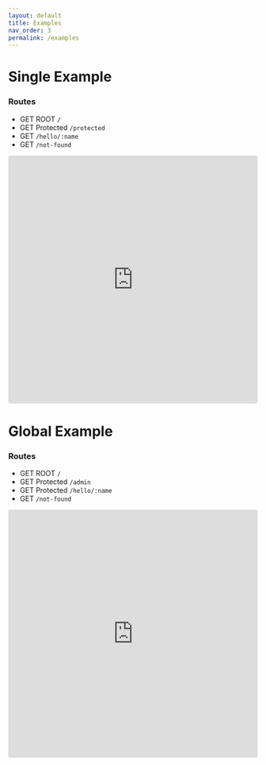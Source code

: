 ```yaml
---
layout: default
title: Examples
nav_order: 3
permalink: /examples
---
```


# Single Example
### Routes
- <span class="label label-yellow">GET</span> <span class="label label-green">ROOT</span> `/`
- <span class="label label-yellow">GET</span> <span class="label label-purple">Protected</span> `/protected`
- <span class="label label-yellow">GET</span> `/hello/:name`
- <span class="label label-yellow">GET</span> `/not-found`

<iframe src="https://codesandbox.io/embed/restify-jwt-community-example-hndr4?eslint=1&fontsize=14" title="rJWT-single-example" allow="geolocation; microphone; camera; midi; vr; accelerometer; gyroscope; payment; ambient-light-sensor; encrypted-media; usb" style="width:100%; height:500px; border:0; border-radius: 4px; overflow:hidden;" sandbox="allow-modals allow-forms allow-popups allow-scripts allow-same-origin"></iframe>

# Global Example
### Routes
- <span class="label label-yellow">GET</span> <span class="label label-green">ROOT</span> `/`
- <span class="label label-yellow">GET</span> <span class="label label-purple">Protected</span> `/admin`
- <span class="label label-yellow">GET</span> <span class="label label-purple">Protected</span> `/hello/:name`
- <span class="label label-yellow">GET</span> `/not-found`

<iframe src="https://codesandbox.io/embed/restify-jwt-community-example-jhxxo?eslint=1&fontsize=14" title="rJWT-global-example" allow="geolocation; microphone; camera; midi; vr; accelerometer; gyroscope; payment; ambient-light-sensor; encrypted-media; usb" style="width:100%; height:500px; border:0; border-radius: 4px; overflow:hidden;" sandbox="allow-modals allow-forms allow-popups allow-scripts allow-same-origin"></iframe>
